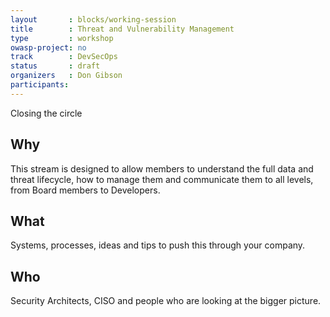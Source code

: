 ```yaml
---
layout       : blocks/working-session
title        : Threat and Vulnerability Management
type         : workshop
owasp-project: no
track        : DevSecOps
status       : draft
organizers   : Don Gibson
participants:
---
```


Closing the circle

## Why

This stream is designed to allow members to understand the full data and threat lifecycle, how to manage them and communicate them to all levels, from Board members to Developers.

## What

Systems, processes, ideas and tips to push this through your company.

## Who

Security Architects, CISO and people who are looking at the bigger picture.
